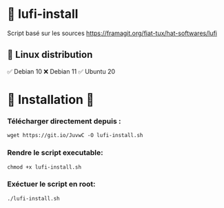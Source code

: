 # 👒 lufi-install
Script basé sur les sources https://framagit.org/fiat-tux/hat-softwares/lufi

## 🐧 Linux distribution 
✅ Debian 10  ❌ Debian 11  ✅ Ubuntu 20

#

# 🏁 Installation 🏁

### Télécharger directement depuis :

`wget https://git.io/JuvwC -O lufi-install.sh`

### Rendre le script executable:

`chmod +x lufi-install.sh`

### Exéctuer le script en root:

`./lufi-install.sh`

